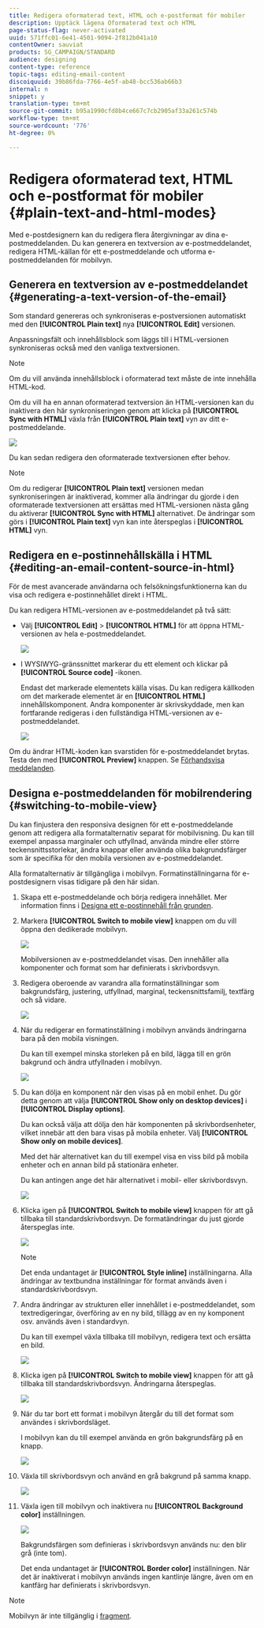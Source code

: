 ```yaml
---
title: Redigera oformaterad text, HTML och e-postformat för mobiler
description: Upptäck lägena Oformaterad text och HTML
page-status-flag: never-activated
uuid: 571ffc01-6e41-4501-9094-2f812b041a10
contentOwner: sauviat
products: SG_CAMPAIGN/STANDARD
audience: designing
content-type: reference
topic-tags: editing-email-content
discoiquuid: 39b86fda-7766-4e5f-ab48-bcc536ab66b3
internal: n
snippet: y
translation-type: tm+mt
source-git-commit: b95a1990cfd8b4ce667c7cb2905af33a261c574b
workflow-type: tm+mt
source-wordcount: '776'
ht-degree: 0%

---
```



# Redigera oformaterad text, HTML och e-postformat för mobiler {#plain-text-and-html-modes}

Med e-postdesignern kan du redigera flera återgivningar av dina e-postmeddelanden. Du kan generera en textversion av e-postmeddelandet, redigera HTML-källan för ett e-postmeddelande och utforma e-postmeddelanden för mobilvyn.

## Generera en textversion av e-postmeddelandet {#generating-a-text-version-of-the-email}

Som standard genereras och synkroniseras e-postversionen automatiskt med den **[!UICONTROL Plain text]** nya **[!UICONTROL Edit]** versionen.

Anpassningsfält och innehållsblock som läggs till i HTML-versionen synkroniseras också med den vanliga textversionen.

>[!NOTE]
>
>Om du vill använda innehållsblock i oformaterad text måste de inte innehålla HTML-kod.

Om du vill ha en annan oformaterad textversion än HTML-versionen kan du inaktivera den här synkroniseringen genom att klicka på **[!UICONTROL Sync with HTML]** växla från **[!UICONTROL Plain text]** vyn av ditt e-postmeddelande.

![](assets/email_designer_textversion.png)

Du kan sedan redigera den oformaterade textversionen efter behov.

>[!NOTE]
>
>Om du redigerar **[!UICONTROL Plain text]** versionen medan synkroniseringen är inaktiverad, kommer alla ändringar du gjorde i den oformaterade textversionen att ersättas med HTML-versionen nästa gång du aktiverar **[!UICONTROL Sync with HTML]** alternativet. De ändringar som görs i **[!UICONTROL Plain text]** vyn kan inte återspeglas i **[!UICONTROL HTML]** vyn.

## Redigera en e-postinnehållskälla i HTML {#editing-an-email-content-source-in-html}

För de mest avancerade användarna och felsökningsfunktionerna kan du visa och redigera e-postinnehållet direkt i HTML.

Du kan redigera HTML-versionen av e-postmeddelandet på två sätt:

* Välj **[!UICONTROL Edit]** > **[!UICONTROL HTML]** för att öppna HTML-versionen av hela e-postmeddelandet.

   ![](assets/email_designer_html1.png)

* I WYSIWYG-gränssnittet markerar du ett element och klickar på **[!UICONTROL Source code]** -ikonen.

   Endast det markerade elementets källa visas. Du kan redigera källkoden om det markerade elementet är en **[!UICONTROL HTML]** innehållskomponent. Andra komponenter är skrivskyddade, men kan fortfarande redigeras i den fullständiga HTML-versionen av e-postmeddelandet.

   ![](assets/email_designer_html2.png)

Om du ändrar HTML-koden kan svarstiden för e-postmeddelandet brytas. Testa den med **[!UICONTROL Preview]** knappen. Se [Förhandsvisa meddelanden](../../sending/using/previewing-messages.md).

## Designa e-postmeddelanden för mobilrendering {#switching-to-mobile-view}

Du kan finjustera den responsiva designen för ett e-postmeddelande genom att redigera alla formatalternativ separat för mobilvisning. Du kan till exempel anpassa marginaler och utfyllnad, använda mindre eller större teckensnittsstorlekar, ändra knappar eller använda olika bakgrundsfärger som är specifika för den mobila versionen av e-postmeddelandet.

Alla formatalternativ är tillgängliga i mobilvyn. Formatinställningarna för e-postdesignern visas tidigare på den här sidan.

1. Skapa ett e-postmeddelande och börja redigera innehållet. Mer information finns i [Designa ett e-postinnehåll från grunden](../../designing/using/designing-from-scratch.md#designing-an-email-content-from-scratch).
1. Markera **[!UICONTROL Switch to mobile view]** knappen om du vill öppna den dedikerade mobilvyn.

   ![](assets/email_designer_mobile_view_switch.png)

   Mobilversionen av e-postmeddelandet visas. Den innehåller alla komponenter och format som har definierats i skrivbordsvyn.

1. Redigera oberoende av varandra alla formatinställningar som bakgrundsfärg, justering, utfyllnad, marginal, teckensnittsfamilj, textfärg och så vidare.

   ![](assets/email_designer_mobile_view.png)

1. När du redigerar en formatinställning i mobilvyn används ändringarna bara på den mobila visningen.

   Du kan till exempel minska storleken på en bild, lägga till en grön bakgrund och ändra utfyllnaden i mobilvyn.

   ![](assets/email_designer_mobile_view_change.png)

1. Du kan dölja en komponent när den visas på en mobil enhet. Du gör detta genom att välja **[!UICONTROL Show only on desktop devices]** i **[!UICONTROL Display options]**.

   Du kan också välja att dölja den här komponenten på skrivbordsenheter, vilket innebär att den bara visas på mobila enheter. Välj **[!UICONTROL Show only on mobile devices]**.

   Med det här alternativet kan du till exempel visa en viss bild på mobila enheter och en annan bild på stationära enheter.

   Du kan antingen ange det här alternativet i mobil- eller skrivbordsvyn.

   ![](assets/email_designer_mobile_hide.png)

1. Klicka igen på **[!UICONTROL Switch to mobile view]** knappen för att gå tillbaka till standardskrivbordsvyn. De formatändringar du just gjorde återspeglas inte.

   ![](assets/email_designer_mobile_view_desktop_no-change.png)

   >[!NOTE]
   >
   >Det enda undantaget är **[!UICONTROL Style inline]** inställningarna. Alla ändringar av textbundna inställningar för format används även i standardskrivbordsvyn.

1. Andra ändringar av strukturen eller innehållet i e-postmeddelandet, som textredigeringar, överföring av en ny bild, tillägg av en ny komponent osv. används även i standardvyn.

   Du kan till exempel växla tillbaka till mobilvyn, redigera text och ersätta en bild.

   ![](assets/email_designer_mobile_view_change_content.png)

1. Klicka igen på **[!UICONTROL Switch to mobile view]** knappen för att gå tillbaka till standardskrivbordsvyn. Ändringarna återspeglas.

   ![](assets/email_designer_mobile_view_desktop_content-change.png)

1. När du tar bort ett format i mobilvyn återgår du till det format som användes i skrivbordsläget.

   I mobilvyn kan du till exempel använda en grön bakgrundsfärg på en knapp.

   ![](assets/email_designer_mobile_view_background_mobile.png)

1. Växla till skrivbordsvyn och använd en grå bakgrund på samma knapp.

   ![](assets/email_designer_mobile_view_background_desktop.png)

1. Växla igen till mobilvyn och inaktivera nu **[!UICONTROL Background color]** inställningen.

   ![](assets/email_designer_mobile_view_background_mobile_disabled.png)

   Bakgrundsfärgen som definieras i skrivbordsvyn används nu: den blir grå (inte tom).

   Det enda undantaget är **[!UICONTROL Border color]** inställningen. När det är inaktiverat i mobilvyn används ingen kantlinje längre, även om en kantfärg har definierats i skrivbordsvyn.

>[!NOTE]
>
>Mobilvyn är inte tillgänglig i [fragment](../../designing/using/using-reusable-content.md#about-fragments).

